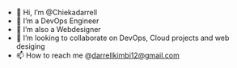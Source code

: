 - 👋 Hi, I’m @Chiekadarrell
- 👀 I’m a DevOps Engineer
- 🌱 I’m also a Webdesigner
- 💞️ I’m looking to collaborate on DevOps, Cloud projects and web desiging
- 📫 How to reach me @darrellkimbi12@gmail.com

<!---
Chiekadarrell/Chiekadarrell is a ✨ special ✨ repository because its `README.md` (this file) appears on your GitHub profile.
You can click the Preview link to take a look at your changes.
--->
